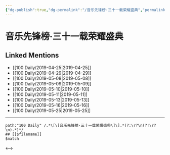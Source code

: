 ```yaml
---
{"dg-publish":true,"dg-permalink":"/音乐先锋榜·三十一载荣耀盛典","permalink":"/音乐先锋榜·三十一载荣耀盛典/"}
---
```


# 音乐先锋榜·三十一载荣耀盛典

## Linked Mentions
- [[100 Daily/2019-04-25\|2019-04-25]]
- [[100 Daily/2019-04-29\|2019-04-29]]
- [[100 Daily/2019-05-08\|2019-05-08]]
- [[100 Daily/2019-05-09\|2019-05-09]]
- [[100 Daily/2019-05-10\|2019-05-10]]
- [[100 Daily/2019-05-11\|2019-05-11]]
- [[100 Daily/2019-05-13\|2019-05-13]]
- [[100 Daily/2019-05-16\|2019-05-16]]
- [[100 Daily/2019-05-25\|2019-05-25]]


---

```expander
path:"100 Daily" /.*\[\[音乐先锋榜·三十一载荣耀盛典\]\].*(?:\r?\n(?!\r?\n).*)*/
## [[$filename]]
$match
```

<-->